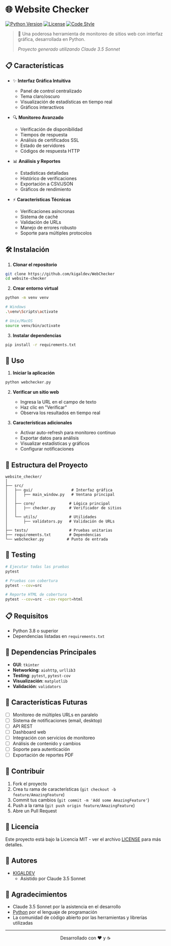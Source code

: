 # 🌐 Website Checker

[![Python Version](https://img.shields.io/badge/python-3.8%2B-blue.svg)](https://www.python.org/downloads/)
[![License](https://img.shields.io/badge/license-MIT-green.svg)](LICENSE)
[![Code Style](https://img.shields.io/badge/code%20style-black-000000.svg)](https://github.com/psf/black)

> 🚀 Una poderosa herramienta de monitoreo de sitios web con interfaz gráfica, desarrollada en Python.
>
> _Proyecto generado utilizando Claude 3.5 Sonnet_

## 📋 Características

- ✨ **Interfaz Gráfica Intuitiva**
  - Panel de control centralizado
  - Tema claro/oscuro
  - Visualización de estadísticas en tiempo real
  - Gráficos interactivos

- 🔍 **Monitoreo Avanzado**
  - Verificación de disponibilidad
  - Tiempos de respuesta
  - Análisis de certificados SSL
  - Estado de servidores
  - Códigos de respuesta HTTP

- 📊 **Análisis y Reportes**
  - Estadísticas detalladas
  - Histórico de verificaciones
  - Exportación a CSV/JSON
  - Gráficos de rendimiento

- ⚡ **Características Técnicas**
  - Verificaciones asíncronas
  - Sistema de caché
  - Validación de URLs
  - Manejo de errores robusto
  - Soporte para múltiples protocolos

## 🛠️ Instalación

1. **Clonar el repositorio**
```bash
git clone https://github.com/kigaldev/WebChecker
cd website-checker
```

2. **Crear entorno virtual**
```bash
python -m venv venv

# Windows
.\venv\Scripts\activate

# Unix/MacOS
source venv/bin/activate
```

3. **Instalar dependencias**
```bash
pip install -r requirements.txt
```

## 🚀 Uso

1. **Iniciar la aplicación**
```bash
python webchecker.py
```

2. **Verificar un sitio web**
   - Ingresa la URL en el campo de texto
   - Haz clic en "Verificar"
   - Observa los resultados en tiempo real

3. **Características adicionales**
   - Activar auto-refresh para monitoreo continuo
   - Exportar datos para análisis
   - Visualizar estadísticas y gráficos
   - Configurar notificaciones

## 📁 Estructura del Proyecto

```
website_checker/
│
├── src/
│   ├── gui/                 # Interfaz gráfica
│   │   ├── main_window.py   # Ventana principal
│   │
│   ├── core/               # Lógica principal
│   │   ├── checker.py      # Verificador de sitios
│   │
│   └── utils/              # Utilidades
│       ├── validators.py   # Validación de URLs
│
├── tests/                  # Pruebas unitarias
├── requirements.txt        # Dependencias
└── webchecker.py          # Punto de entrada
```

## 🧪 Testing

```bash
# Ejecutar todas las pruebas
pytest

# Pruebas con cobertura
pytest --cov=src

# Reporte HTML de cobertura
pytest --cov=src --cov-report=html
```

## 📋 Requisitos

- Python 3.8 o superior
- Dependencias listadas en `requirements.txt`

## 🔧 Dependencias Principales

- **GUI**: `tkinter`
- **Networking**: `aiohttp`, `urllib3`
- **Testing**: `pytest`, `pytest-cov`
- **Visualización**: `matplotlib`
- **Validación**: `validators`

## 🎯 Características Futuras

- [ ] Monitoreo de múltiples URLs en paralelo
- [ ] Sistema de notificaciones (email, desktop)
- [ ] API REST
- [ ] Dashboard web
- [ ] Integración con servicios de monitoreo
- [ ] Análisis de contenido y cambios
- [ ] Soporte para autenticación
- [ ] Exportación de reportes PDF

## 🤝 Contribuir

1. Fork el proyecto
2. Crea tu rama de características (`git checkout -b feature/AmazingFeature`)
3. Commit tus cambios (`git commit -m 'Add some AmazingFeature'`)
4. Push a la rama (`git push origin feature/AmazingFeature`)
5. Abre un Pull Request

## 📝 Licencia

Este proyecto está bajo la Licencia MIT - ver el archivo [LICENSE](LICENSE) para más detalles.

## 👥 Autores

- [KIGALDEV](https://github.com/kigaldev)
  - Asistido por Claude 3.5 Sonnet

## 🙏 Agradecimientos

- Claude 3.5 Sonnet por la asistencia en el desarrollo
- [Python](https://www.python.org/) por el lenguaje de programación
- La comunidad de código abierto por las herramientas y librerías utilizadas

---

<p align="center">
  Desarrollado con ❤️ y ☕
</p>